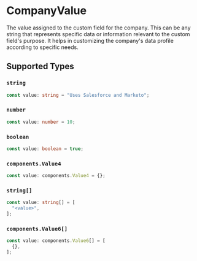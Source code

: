 # CompanyValue

The value assigned to the custom field for the company. This can be any string that represents specific data or information relevant to the custom field's purpose. It helps in customizing the company's data profile according to specific needs.


## Supported Types

### `string`

```typescript
const value: string = "Uses Salesforce and Marketo";
```

### `number`

```typescript
const value: number = 10;
```

### `boolean`

```typescript
const value: boolean = true;
```

### `components.Value4`

```typescript
const value: components.Value4 = {};
```

### `string[]`

```typescript
const value: string[] = [
  "<value>",
];
```

### `components.Value6[]`

```typescript
const value: components.Value6[] = [
  {},
];
```

